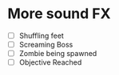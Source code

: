 # More sound FX
- [ ] Shuffling feet
- [ ] Screaming Boss
- [ ] Zombie being spawned
- [ ] Objective Reached
